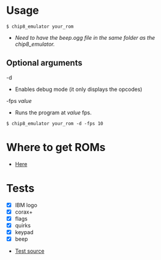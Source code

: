 # Usage
```
$ chip8_emulator your_rom
```
* *Need to have the beep.ogg file in the same folder as the chip8\_emulator.*  
## Optional arguments 
-d  
* Enables debug mode (it only displays the opcodes) 
   
-fps *value*  
* Runs the program at *value* fps.  
```
$ chip8_emulator your_rom -d -fps 10
```

# Where to get ROMs
* [Here](https://johnearnest.github.io/chip8Archive/?sort=platform#chip8)

# Tests
- [x] IBM logo
- [x] corax+
- [x] flags
- [x] quirks
- [x] keypad
- [x] beep  
* [Test source](https://github.com/Timendus/chip8-test-suite)
